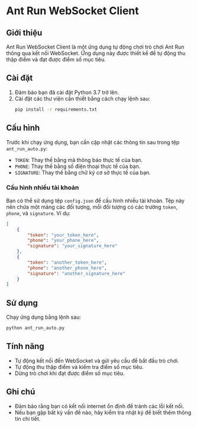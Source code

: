 # Ant Run WebSocket Client

## Giới thiệu
Ant Run WebSocket Client là một ứng dụng tự động chơi trò chơi Ant Run thông qua kết nối WebSocket. Ứng dụng này được thiết kế để tự động thu thập điểm và đạt được điểm số mục tiêu.

## Cài đặt
1. Đảm bảo bạn đã cài đặt Python 3.7 trở lên.
2. Cài đặt các thư viện cần thiết bằng cách chạy lệnh sau:
   ```bash
   pip install -r requirements.txt
   ```

## Cấu hình
Trước khi chạy ứng dụng, bạn cần cập nhật các thông tin sau trong tệp `ant_run_auto.py`:
- `TOKEN`: Thay thế bằng mã thông báo thực tế của bạn.
- `PHONE`: Thay thế bằng số điện thoại thực tế của bạn.
- `SIGNATURE`: Thay thế bằng chữ ký cơ sở thực tế của bạn.

### Cấu hình nhiều tài khoản
Bạn có thể sử dụng tệp `config.json` để cấu hình nhiều tài khoản. Tệp này nên chứa một mảng các đối tượng, mỗi đối tượng có các trường `token`, `phone`, và `signature`. Ví dụ:
```json
[
    {
        "token": "your_token_here",
        "phone": "your_phone_here",
        "signature": "your_signature_here"
    },
    {
        "token": "another_token_here",
        "phone": "another_phone_here",
        "signature": "another_signature_here"
    }
]
```

## Sử dụng
Chạy ứng dụng bằng lệnh sau:
```bash
python ant_run_auto.py
```

## Tính năng
- Tự động kết nối đến WebSocket và gửi yêu cầu để bắt đầu trò chơi.
- Tự động thu thập điểm và kiểm tra điểm số mục tiêu.
- Dừng trò chơi khi đạt được điểm số mục tiêu.

## Ghi chú
- Đảm bảo rằng bạn có kết nối internet ổn định để tránh các lỗi kết nối.
- Nếu bạn gặp bất kỳ vấn đề nào, hãy kiểm tra nhật ký để biết thêm thông tin chi tiết.
